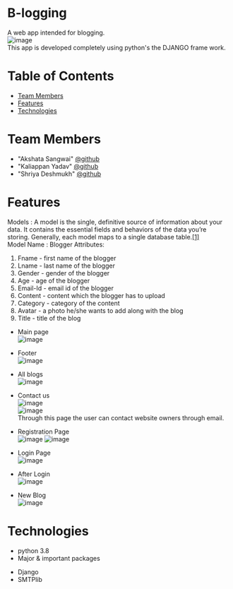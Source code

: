 # B-logging
A web app intended for blogging.  
![image](https://user-images.githubusercontent.com/75472027/122979618-64495180-d3b5-11eb-83e5-3b12bef98231.png)  
This app is developed completely using python's the DJANGO frame work.  
# Table of Contents
* [Team Members](#team-members)
* [Features](#features)
* [Technologies](#tech)
# <a name="team-members"></a>Team Members
* "Akshata Sangwai" [@github](https://github.com/AKSHATA-22)
* "Kaliappan Yadav" [@github](https://github.com/kaliappan01)
* "Shriya Deshmukh" [@github](https://github.com/Shriyad2123)
# <a name="features"></a>Features
Models : A model is the single, definitive source of information about your data. It contains the essential fields and behaviors of the data you’re storing. Generally, each model maps to a single database table.[[1]](https://docs.djangoproject.com/en/3.2/topics/db/models/)  
Model Name : Blogger
Attributes:
1.	Fname - first name of the blogger
2.	Lname - last name of the blogger
3.	Gender - gender of the blogger
4.	Age - age of the blogger
5.	Email-Id - email id of the blogger
6.	Content - content which the blogger has to upload
7.	Category - category of the content
8.	Avatar - a photo he/she wants to add along with the blog
9.	Title - title of the blog  
* Main page  
![image](https://user-images.githubusercontent.com/75472027/122981838-d1f67d00-d3b7-11eb-98bd-9021a0294092.png)  

 
* Footer  
![image](https://user-images.githubusercontent.com/75472027/122982232-3c0f2200-d3b8-11eb-835c-442ea9427cb1.png)  
<!-- About Us -->

* All blogs  
![image](https://user-images.githubusercontent.com/75472027/122982375-6bbe2a00-d3b8-11eb-87c0-18f09b996cc7.png)

* Contact us  
![image](https://user-images.githubusercontent.com/75472027/122982303-547f3c80-d3b8-11eb-975e-ce4f36c8bdcc.png)  
![image](https://user-images.githubusercontent.com/75472027/122982323-5c3ee100-d3b8-11eb-97a6-f38eb70891f3.png)  
Through this page the user can contact website owners through email.  

* Registration Page  
![image](https://user-images.githubusercontent.com/75472027/122982602-b049c580-d3b8-11eb-849b-2fb9554e2a1c.png)
![image](https://user-images.githubusercontent.com/75472027/122982574-a922b780-d3b8-11eb-8008-4623a0f0376d.png)
 
* Login Page  
![image](https://user-images.githubusercontent.com/75472027/122982415-77a9ec00-d3b8-11eb-8d7f-2a1d6532bde7.png)  

* After Login  
 ![image](https://user-images.githubusercontent.com/75472027/122982498-95775100-d3b8-11eb-8737-b139589e2344.png)

* New Blog  
![image](https://user-images.githubusercontent.com/75472027/122982528-9d36f580-d3b8-11eb-9806-63eaac8ebbc7.png)

# <a name = "tech"></a>Technologies
- python 3.8
- Major & important packages
 * Django
 * SMTPlib
